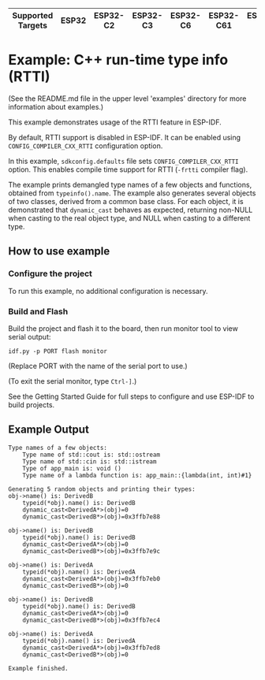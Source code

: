 | Supported Targets | ESP32 | ESP32-C2 | ESP32-C3 | ESP32-C6 | ESP32-C61 | ESP32-H2 | ESP32-P4 | ESP32-S2 | ESP32-S3 |
| ----------------- | ----- | -------- | -------- | -------- | --------- | -------- | -------- | -------- | -------- |

# Example: C++ run-time type info (RTTI)

(See the README.md file in the upper level 'examples' directory for more information about examples.)

This example demonstrates usage of the RTTI feature in ESP-IDF.

By default, RTTI support is disabled in ESP-IDF. It can be enabled using `CONFIG_COMPILER_CXX_RTTI` configuration option.

In this example, `sdkconfig.defaults` file sets `CONFIG_COMPILER_CXX_RTTI` option. This enables compile time support for RTTI (`-frtti` compiler flag).

The example prints demangled type names of a few objects and functions, obtained from `typeinfo().name`. The example also generates several objects of two classes, derived from a common base class. For each object, it is demonstrated that `dynamic_cast` behaves as expected, returning non-NULL when casting to the real object type, and NULL when casting to a different type.

## How to use example

### Configure the project

To run this example, no additional configuration is necessary.

### Build and Flash

Build the project and flash it to the board, then run monitor tool to view serial output:

```
idf.py -p PORT flash monitor
```

(Replace PORT with the name of the serial port to use.)

(To exit the serial monitor, type ``Ctrl-]``.)

See the Getting Started Guide for full steps to configure and use ESP-IDF to build projects.

## Example Output

```
Type names of a few objects:
	Type name of std::cout is: std::ostream
	Type name of std::cin is: std::istream
	Type of app_main is: void ()
	Type name of a lambda function is: app_main::{lambda(int, int)#1}

Generating 5 random objects and printing their types:
obj->name() is: DerivedB
	typeid(*obj).name() is: DerivedB
	dynamic_cast<DerivedA*>(obj)=0
	dynamic_cast<DerivedB*>(obj)=0x3ffb7e88

obj->name() is: DerivedB
	typeid(*obj).name() is: DerivedB
	dynamic_cast<DerivedA*>(obj)=0
	dynamic_cast<DerivedB*>(obj)=0x3ffb7e9c

obj->name() is: DerivedA
	typeid(*obj).name() is: DerivedA
	dynamic_cast<DerivedA*>(obj)=0x3ffb7eb0
	dynamic_cast<DerivedB*>(obj)=0

obj->name() is: DerivedB
	typeid(*obj).name() is: DerivedB
	dynamic_cast<DerivedA*>(obj)=0
	dynamic_cast<DerivedB*>(obj)=0x3ffb7ec4

obj->name() is: DerivedA
	typeid(*obj).name() is: DerivedA
	dynamic_cast<DerivedA*>(obj)=0x3ffb7ed8
	dynamic_cast<DerivedB*>(obj)=0

Example finished.
```
